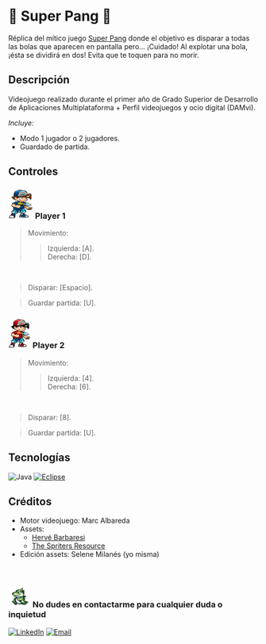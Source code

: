 # 🫧 Super Pang 🫧
Réplica del mítico juego [Super Pang](https://es.wikipedia.org/wiki/Super_Pang) donde el objetivo es disparar a todas las bolas que aparecen en pantalla pero... ¡Cuidado! Al explotar una bola, ¡ésta se dividirá en dos! Evita que te toquen para no morir.

## Descripción
Videojuego realizado durante el primer año de Grado Superior de Desarrollo de Aplicaciones Multiplataforma + Perfil videojuegos y ocio digital (DAMvi). 

_Incluye:_
- Modo 1 jugador o 2 jugadores.
- Guardado de partida.

## Controles 
### <img src="resources/BluePang.gif" alt="Cocodrilo Super Pang" width="50" height="60"> Player 1 
> Movimiento:
>> Izquierda: [A]. <br> </b> Derecha: [D].
<br>

> Disparar: [Espacio]. <br>

> Guardar partida: [U].
 
### <img src="resources/RedPang.gif" alt="Cocodrilo Super Pang" width="45" height="60"> Player 2 
> Movimiento:
>> Izquierda: [4]. <br> </b> Derecha: [6].
<br>

> Disparar: [8]. <br>

> Guardar partida: [U].

## Tecnologías
![Java](https://img.shields.io/badge/Java-007396?logo=java&logoColor=white)
[![Eclipse](https://img.shields.io/badge/-Eclipse-2C2255?&logo=eclipse)](https://www.eclipse.org/downloads/)

## Créditos
- Motor videojuego: Marc Albareda
- Assets:
  - [Hervé Barbaresi](https://www.hervebarbaresi.com/pang-adventures)
  - [The Spriters Resource](https://www.spriters-resource.com/snes/superbusterbros/sheet/34370/)
- Edición assets: Selene Milanés (yo misma)

<br>

### <img src="resources/Crocodile.gif" alt="Cocodrilo Super Pang" width="45" height="45"> No dudes en contactarme para cualquier duda o inquietud 
<a href="https://www.linkedin.com/in/selene-milanes-rodriguez/"><img alt="LinkedIn" src="https://img.shields.io/badge/LinkedIn-0077B5?style=for-the-badge&logo=linkedin&logoColor=white"></a>
<a href="mailto:selene.milanes@hotmail.com"> <img alt="Email" src="https://img.shields.io/badge/Microsoft_Outlook-0078D4?style=for-the-badge&logo=microsoft-outlook&logoColor=white"></a>

